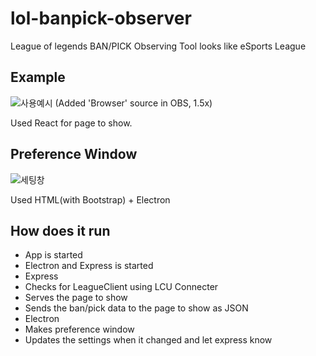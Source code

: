 # lol-banpick-observer

League of legends BAN/PICK Observing Tool looks like eSports League

## Example
![사용예시](https://user-images.githubusercontent.com/37856995/115122522-49dcab80-9ff3-11eb-91b5-035fcc54e996.gif)
 (Added 'Browser' source in OBS, 1.5x)

Used React for page to show.

## Preference Window
![세팅창](https://user-images.githubusercontent.com/37856995/115122571-81e3ee80-9ff3-11eb-8c15-d068c34425df.png)

Used HTML(with Bootstrap) + Electron

## How does it run
 - App is started
 - Electron and Express is started
  - Express
   - Checks for LeagueClient using LCU Connecter
   - Serves the page to show
   - Sends the ban/pick data to the page to show as JSON
  - Electron
   - Makes preference window
   - Updates the settings when it changed and let express know
